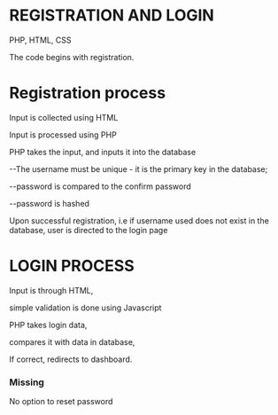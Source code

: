 # REGISTRATION AND LOGIN

PHP, HTML, CSS

The code begins with registration.
# Registration process

Input is collected using HTML

Input is processed using PHP

PHP takes the input, and inputs it into the database

--The username must be unique - it is the primary key in the database;

--password is compared to the confirm password

--password is hashed 


Upon successful registration, i.e if username used does not exist in the database, user is directed to the login page
# LOGIN PROCESS

Input is through HTML,

simple validation is done using Javascript

PHP takes login data,

compares it with data in database, 

If correct, redirects to dashboard.



### Missing 
No option to reset password